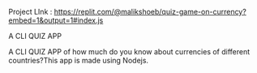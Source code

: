 Project LInk : https://replit.com/@malikshoeb/quiz-game-on-currency?embed=1&output=1#index.js

A CLI QUIZ APP

A CLI QUIZ APP of how much do you know about currencies of different countries?This app is made using Nodejs.
